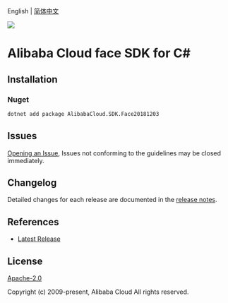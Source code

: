 English | [简体中文](README-CN.md)

![](https://aliyunsdk-pages.alicdn.com/icons/AlibabaCloud.svg)

# Alibaba Cloud face SDK for C#

## Installation

### Nuget

```bash
dotnet add package AlibabaCloud.SDK.Face20181203
```

## Issues

[Opening an Issue](https://github.com/aliyun/alibabacloud-csharp-sdk/issues/new), Issues not conforming to the guidelines may be closed immediately.

## Changelog

Detailed changes for each release are documented in the [release notes](./ChangeLog.md).

## References

* [Latest Release](https://github.com/aliyun/alibabacloud-csharp-sdk/)

## License

[Apache-2.0](http://www.apache.org/licenses/LICENSE-2.0)

Copyright (c) 2009-present, Alibaba Cloud All rights reserved.
